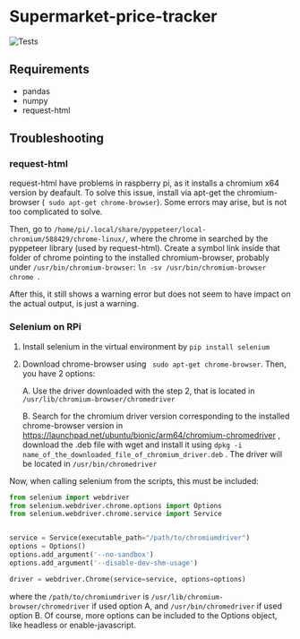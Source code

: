 # Supermarket-price-tracker

![Tests](https://github.com/aitor-martinez-seras/supermarket-price-tracker/actions/workflows/tests.yml/badge.svg)

## Requirements

- pandas
- numpy
- request-html

## Troubleshooting

### request-html
request-html have problems in raspberry pi, as it installs a chromium x64 version by deafault.
To solve this issue, install via apt-get the chromium-browser (``` sudo apt-get chrome-browser```).
Some errors may arise, but is not too complicated to solve.

Then, go to ```/home/pi/.local/share/pyppeteer/local-chromium/588429/chrome-linux/```, where the 
chrome in searched by the pyppeteer library (used by request-html). Create a symbol link inside that folder
of chrome pointing to the installed chromium-browser, probably under ``/usr/bin/chromium-browser``: 
``ln -sv /usr/bin/chromium-browser chrome ``.

After this, it still shows a warning error but does not seem to have impact on the actual output, is just a 
warning.

### Selenium on RPi

1. Install selenium in the virtual environment by ```pip install selenium```
2. Download chrome-browser using ``` sudo apt-get chrome-browser```. Then, you have 2 options:

    A. Use the driver downloaded with the step 2, that is located in ```/usr/lib/chromium-browser/chromedriver```

    B. Search for the chromium driver version corresponding to the installed chrome-browser version
in https://launchpad.net/ubuntu/bionic/arm64/chromium-chromedriver , download the .deb file with wget and install it
using ```dpkg -i name_of_the_downloaded_file_of_chromium_driver.deb``` . The driver will be located in 
````/usr/bin/chromedriver````

Now, when calling selenium from the scripts, this must be included:

````python
from selenium import webdriver
from selenium.webdriver.chrome.options import Options
from selenium.webdriver.chrome.service import Service


service = Service(executable_path="/path/to/chromiumdriver")
options = Options()
options.add_argument('--no-sandbox')
options.add_argument('--disable-dev-shm-usage')

driver = webdriver.Chrome(service=service, options=options)
````
where the ````/path/to/chromiumdriver```` is ```/usr/lib/chromium-browser/chromedriver``` if used option A, and
````/usr/bin/chromedriver```` if used option B. Of course, more options can be included to the Options object, 
like headless or enable-javascript.